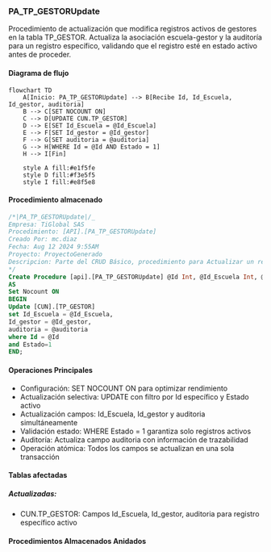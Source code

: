 ### PA_TP_GESTORUpdate

Procedimiento de actualización que modifica registros activos de gestores en la tabla TP_GESTOR. Actualiza la asociación escuela-gestor y la auditoría para un registro específico, validando que el registro esté en estado activo antes de proceder.

#### Diagrama de flujo

```mermaid
flowchart TD
    A[Inicio: PA_TP_GESTORUpdate] --> B[Recibe Id, Id_Escuela, Id_gestor, auditoria]
    B --> C[SET NOCOUNT ON]
    C --> D[UPDATE CUN.TP_GESTOR]
    D --> E[SET Id_Escuela = @Id_Escuela]
    E --> F[SET Id_gestor = @Id_gestor]
    F --> G[SET auditoria = @auditoria]
    G --> H[WHERE Id = @Id AND Estado = 1]
    H --> I[Fin]
    
    style A fill:#e1f5fe
    style D fill:#f3e5f5
    style I fill:#e8f5e8
```
#### Procedimiento almacenado
```sql
/*|PA_TP_GESTORUpdate|/_
Empresa: TiGlobal SAS
Procedimiento: [API].[PA_TP_GESTORUpdate]
Creado Por: mc.diaz
Fecha: Aug 12 2024 9:55AM
Proyecto: ProyectoGenerado
Descripcion: Parte del CRUD Básico, procedimiento para Actualizar un registro
*/
Create Procedure [api].[PA_TP_GESTORUpdate] @Id Int, @Id_Escuela Int, @Id_gestor NVarChar(450), @auditoria VarChar(MAX)
AS
Set Nocount ON
BEGIN
Update [CUN].[TP_GESTOR]
set Id_Escuela = @Id_Escuela,
Id_gestor = @Id_gestor,
auditoria = @auditoria
where Id = @Id
and Estado=1
END;
```
#### Operaciones Principales

- Configuración: SET NOCOUNT ON para optimizar rendimiento
- Actualización selectiva: UPDATE con filtro por Id específico y Estado activo
- Actualización campos: Id_Escuela, Id_gestor y auditoria simultáneamente
- Validación estado: WHERE Estado = 1 garantiza solo registros activos
- Auditoría: Actualiza campo auditoria con información de trazabilidad
- Operación atómica: Todos los campos se actualizan en una sola transacción

#### Tablas afectadas

##### Actualizadas:

- CUN.TP_GESTOR: Campos Id_Escuela, Id_gestor, auditoria para registro específico activo

#### Procedimientos Almacenados Anidados